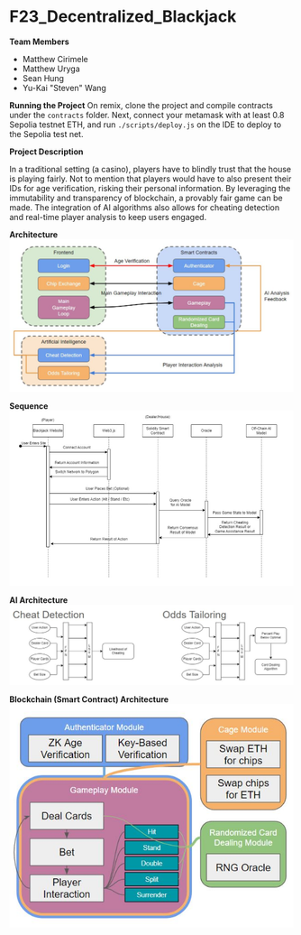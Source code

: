 # F23_Decentralized_Blackjack


**Team Members**
- Matthew Cirimele
- Matthew Uryga
- Sean Hung
- Yu-Kai "Steven" Wang

**Running the Project**
On remix, clone the project and compile contracts under the `contracts` folder.
Next, connect your metamask with at least 0.8 Sepolia testnet ETH, and run `./scripts/deploy.js` on the IDE to deploy to the Sepolia test net.

**Project Description**

In a traditional setting (a casino), players have to blindly trust that the house is playing fairly. Not to mention that players would have to also present their IDs for age verification, risking their personal information. By leveraging the immutability and transparency of blockchain, a provably fair game can be made.  The integration of AI algorithms also allows for cheating detection and real-time player analysis to keep users engaged.

**Architecture**
![architecture](./media/architecture.JPG)

**Sequence**
![sequence](./media/sequence.JPG)

**AI Architecture**
![ai_arch](./media/ai_arch.JPG)

**Blockchain (Smart Contract) Architecture**
![block_arch](./media/block_arch.JPG)
